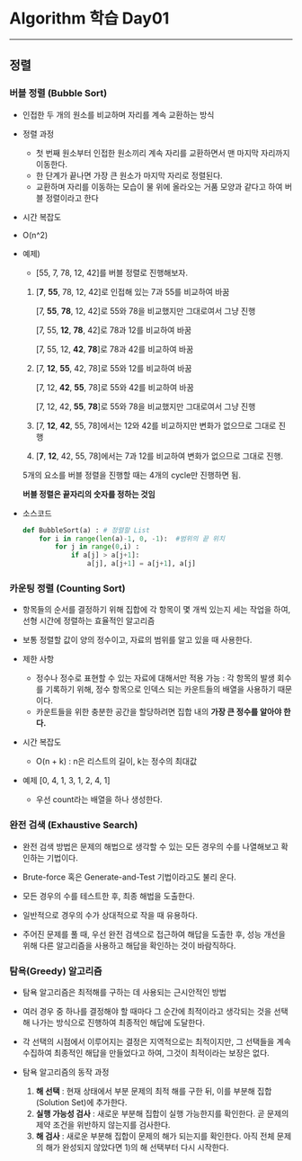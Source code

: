 # Algorithm 학습 Day01

---

## 정렬



### 버블 정렬 (Bubble Sort)

* 인접한 두 개의 원소를 비교하며 자리를 계속 교환하는 방식



* 정렬 과정
  * 첫 번째 원소부터 인접한 원소끼리 계속 자리를 교환하면서 맨 마지막 자리까지 이동한다.
  * 한 단계가 끝나면 가장 큰 원소가 마지막 자리로 정렬된다.
  * 교환하며 자리를 이동하는 모습이 물 위에 올라오는 거품 모양과 같다고 하여 버블 정렬이라고 한다



* 시간 복잡도
  
* O(n^2)
  
* 예제)

  * [55, 7, 78, 12, 42]를 버블 정렬로 진행해보자.

  1. [**7**, **55**, 78, 12, 42]로 인접해 있는 7과 55를 비교하여 바꿈

     [7, **55**, **78**, 12, 42]로 55와 78을 비교했지만 그대로여서 그냥 진행

     [7, 55, **12**, **78**, 42]로 78과 12를 비교하여 바꿈

     [7, 55, 12, **42**, **78**]로 78과 42를 비교하여 바꿈

  2. [7, **12**, **55**, 42, 78]로 55와 12를 비교하여 바꿈

     [7, 12, **42**, **55**, 78]로 55와 42를 비교하여 바꿈

     [7, 12, 42, **55**, **78**]로 55와 78을 비교했지만 그대로여서 그냥 진행

  3. [7, **12**, **42**, 55, 78]에서는 12와 42를 비교하지만 변화가 없으므로 그대로 진행

  4. [**7**, **12**, 42, 55, 78]에서는 7과 12를 비교하여 변화가 없으므로 그대로 진행.

  5개의 요소를 버블 정렬을 진행할 때는 4개의 cycle만 진행하면 됨.

  **버블 정렬은 끝자리의 숫자를 정하는 것임**

* 소스코드

  ```python
  def BubbleSort(a) : # 정렬할 List
      for i in range(len(a)-1, 0, -1):	#범위의 끝 위치
          for j in range(0,i) :
              if a[j] > a[j+1]:
                  a[j], a[j+1] = a[j+1], a[j]
  ```

  



### 카운팅 정렬 (Counting Sort)

* 항목들의 순서를 결정하기 위해 집합에 각 항목이 몇 개씩 있는지 세는 작업을 하여, 선형 시간에 정렬하는 효율적인 알고리즘
* 보통 정렬할 값이 양의 정수이고, 자료의 범위를 알고 있을 때 사용한다.

* 제한 사항
  * 정수나 정수로 표현할 수 있는 자료에 대해서만 적용 가능 : 각 항목의 발생 회수를 기록하기 위해, 정수 항목으로 인덱스 되는 카운트들의 배열을 사용하기 때문이다.
  * 카운트들을 위한 충분한 공간을 할당하려면 집합 내의 **가장 큰 정수를 알아야 한다.**

* 시간 복잡도
  * O(n + k) : n은 리스트의 길이, k는 정수의 최대값

* 예제 [0, 4, 1, 3, 1, 2, 4, 1]
  * 우선 count라는 배열을 하나 생성한다.





### 완전 검색 (Exhaustive Search)

* 완전 검색 방법은 문제의 해법으로 생각할 수 있는 모든 경우의 수를 나열해보고 확인하는 기법이다.

* Brute-force 혹은 Generate-and-Test 기법이라고도 불리 운다.

* 모든 경우의 수를 테스트한 후, 최종 해법을 도출한다.

* 일반적으로 경우의 수가 상대적으로 작을 때 유용하다.

* 주어진 문제를 풀 때, 우선 완전 검색으로 접근하여 해답을 도출한 후, 성능 개선을 위해 다른 알고리즘을 사용하고 해답을 확인하는 것이 바람직하다.





### 탐욕(Greedy) 알고리즘

* 탐욕 알고리즘은 최적해를 구하는 데 사용되는 근시안적인 방법

* 여러 경우 중 하나를 결정해야 할 때마다 그 순간에 최적이라고 생각되는 것을 선택해 나가는 방식으로 진행하여 최종적인 해답에 도달한다.

* 각 선택의 시점에서 이루어지는 결정은 지역적으로는 최적이지만, 그 선택들을 계속 수집하여 최종적인 해답을 만들었다고 하여, 그것이 최적이라는 보장은 없다.

* 탐욕 알고리즘의 동작 과정
  1. **해 선택** : 현재 상태에서 부분 문제의 최적 해를 구한 뒤, 이를 부분해 집합(Solution Set)에 추가한다.
  2. **실행 가능성 검사** : 새로운 부분해 집합이 실행 가능한지를 확인한다. 곧 문제의 제약 조건을 위반하지 않는지를 검사한다.
  3. **해 검사** : 새로운 부분해 집합이 문제의 해가 되는지를 확인한다. 아직 전체 문제의 해가 완성되지 않았다면 1)의 해 선택부터 다시 시작한다.

